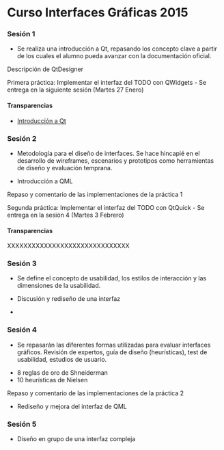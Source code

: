# Curso Interfaces Gráficas 2015 #

### Sesión 1 ###

* Se realiza una introducción a Qt, repasando los concepto clave a
partir de los cuales el alumno pueda avanzar con la documentación
oficial.

Descripción de QtDesigner

Primera práctica: Implementar el interfaz del TODO con QWidgets
	- Se entrega en la siguiente sesión (Martes 27 Enero)

#### Transparencias ####

* [Introducción a Qt](s01_introduccion_Qt/s01_introduccion_qt.html)

### Sesión 2 ###

* Metodología para el diseño de interfaces. Se hace hincapié en el
desarrollo de wireframes, escenarios y prototipos como herramientas de
diseño y evaluación temprana.

* Introducción a QML

Repaso y comentario de las implementaciones de la práctica 1

Segunda práctica: Implementar el interfaz del TODO con QtQuick
	- Se entrega en la sesión 4 (Martes 3 Febrero)

#### Transparencias ####

XXXXXXXXXXXXXXXXXXXXXXXXXXXXXX

### Sesión 3 ###

* Se define el concepto de usabilidad, los estilos de interacción y
las dimensiones de la usabilidad.

* Discusión y rediseño de una interfaz
* 

### Sesión 4 ###

* Se repasarán las diferentes formas utilizadas para evaluar
interfaces gráficos. Revisión de expertos, guía de diseño
(heurísticas), test de usabilidad, estudios de usuario.

- 8 reglas de oro de Shneiderman
- 10 heurísticas de Nielsen

Repaso y comentario de las implementaciones de la práctica 2

 - Rediseño y mejora del interfaz de QML

### Sesión 5 ###

* Diseño en grupo de una interfaz compleja
